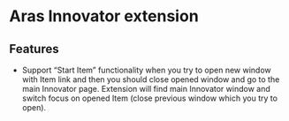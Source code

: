 # Aras Innovator extension

## Features

- Support “Start Item” functionality when you try to open new window with Item link and then you should close opened window and go to the main Innovator page. Extension will find main Innovator window and switch focus on opened Item (close previous window which you try to open).
